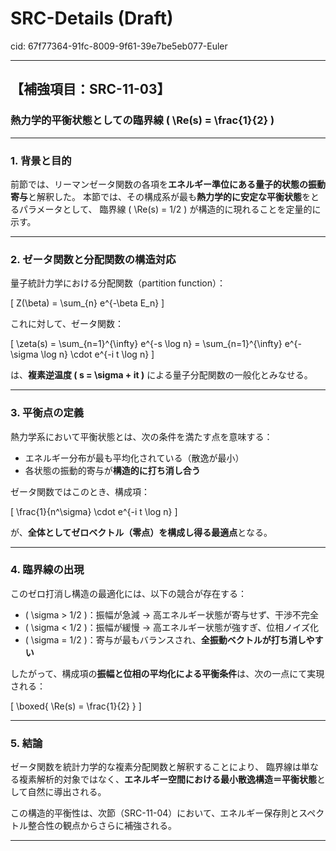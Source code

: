 # SRC-Details (Draft)

cid: 67f77364-91fc-8009-9f61-39e7be5eb077-Euler

---

## 【補強項目：SRC-11-03】

### 熱力学的平衡状態としての臨界線 \( \Re(s) = \frac{1}{2} \)

---

### 1. 背景と目的

前節では、リーマンゼータ関数の各項を**エネルギー準位にある量子的状態の振動寄与**と解釈した。
本節では、その構成系が最も**熱力学的に安定な平衡状態**をとるパラメータとして、
臨界線 \( \Re(s) = 1/2 \) が構造的に現れることを定量的に示す。

---

### 2. ゼータ関数と分配関数の構造対応

量子統計力学における分配関数（partition function）：

\[
Z(\beta) = \sum_{n} e^{-\beta E_n}
\]

これに対して、ゼータ関数：

\[
\zeta(s) = \sum_{n=1}^{\infty} e^{-s \log n} = \sum_{n=1}^{\infty} e^{-\sigma \log n} \cdot e^{-i t \log n}
\]

は、**複素逆温度 \( s = \sigma + it \)** による量子分配関数の一般化とみなせる。

---

### 3. 平衡点の定義

熱力学系において平衡状態とは、次の条件を満たす点を意味する：

- エネルギー分布が最も平均化されている（散逸が最小）
- 各状態の振動的寄与が**構造的に打ち消し合う**

ゼータ関数ではこのとき、構成項：

\[
\frac{1}{n^\sigma} \cdot e^{-i t \log n}
\]

が、**全体としてゼロベクトル（零点）を構成し得る最適点**となる。

---

### 4. 臨界線の出現

このゼロ打消し構造の最適化には、以下の競合が存在する：

- \( \sigma > 1/2 \)：振幅が急減 → 高エネルギー状態が寄与せず、干渉不完全
- \( \sigma < 1/2 \)：振幅が緩慢 → 高エネルギー状態が強すぎ、位相ノイズ化
- \( \sigma = 1/2 \)：寄与が最もバランスされ、**全振動ベクトルが打ち消しやすい**

したがって、構成項の**振幅と位相の平均化による平衡条件**は、次の一点にて実現される：

\[
\boxed{ \Re(s) = \frac{1}{2} }
\]

---

### 5. 結論

ゼータ関数を統計力学的な複素分配関数と解釈することにより、
臨界線は単なる複素解析的対象ではなく、**エネルギー空間における最小散逸構造＝平衡状態**として自然に導出される。

この構造的平衡性は、次節（SRC-11-04）において、エネルギー保存則とスペクトル整合性の観点からさらに補強される。

---
